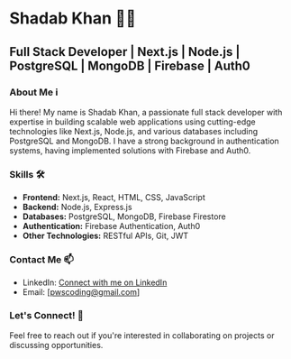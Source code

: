 # Shadab Khan 👨‍💻

## Full Stack Developer | Next.js | Node.js | PostgreSQL | MongoDB | Firebase | Auth0

### About Me ℹ️

Hi there! My name is Shadab Khan, a passionate full stack developer with expertise in building scalable web applications using cutting-edge technologies like Next.js, Node.js, and various databases including PostgreSQL and MongoDB. I have a strong background in authentication systems, having implemented solutions with Firebase and Auth0.

### Skills 🛠️

- **Frontend:** Next.js, React, HTML, CSS, JavaScript
- **Backend:** Node.js, Express.js
- **Databases:** PostgreSQL, MongoDB, Firebase Firestore
- **Authentication:** Firebase Authentication, Auth0
- **Other Technologies:** RESTful APIs, Git, JWT

### Contact Me 📫

- LinkedIn: [Connect with me on LinkedIn](https://www.linkedin.com/in/pshadab)
- Email: [pwscoding@gmail.com]

### Let's Connect! 🤝

Feel free to reach out if you're interested in collaborating on projects or discussing opportunities.
